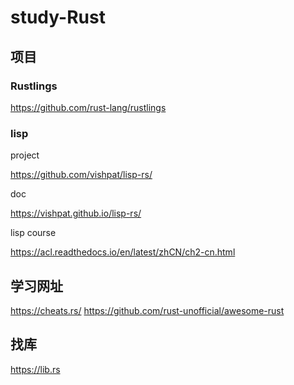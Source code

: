 # study-Rust

## 项目

### Rustlings

https://github.com/rust-lang/rustlings

### lisp

project

https://github.com/vishpat/lisp-rs/

doc

https://vishpat.github.io/lisp-rs/

lisp course

https://acl.readthedocs.io/en/latest/zhCN/ch2-cn.html 

## 学习网址

https://cheats.rs/
https://github.com/rust-unofficial/awesome-rust


## 找库

https://lib.rs